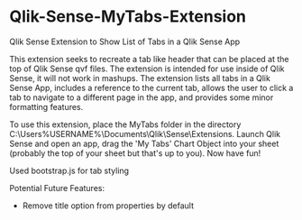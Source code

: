 # Qlik-Sense-MyTabs-Extension
Qlik Sense Extension to Show List of Tabs in a Qlik Sense App

This extension seeks to recreate a tab like header that can be placed at the top of Qlik Sense qvf files.  The extension is intended for use inside of Qlik Sense, it will not work in mashups.  The extension lists all tabs in a Qlik Sense App, includes a reference to the current tab, allows the user to click a tab to navigate to a different page in the app, and provides some minor formatting features.

To use this extension, place the MyTabs folder in the directory C:\Users\%USERNAME%\Documents\Qlik\Sense\Extensions.  Launch Qlik Sense and open an app, drag the 'My Tabs' Chart Object into your sheet (probably the top of your sheet but that's up to you). Now have fun!

Used bootstrap.js for tab styling

Potential Future Features:
<UL>
  <li>Remove title option from properties by default</li>
</UL>
